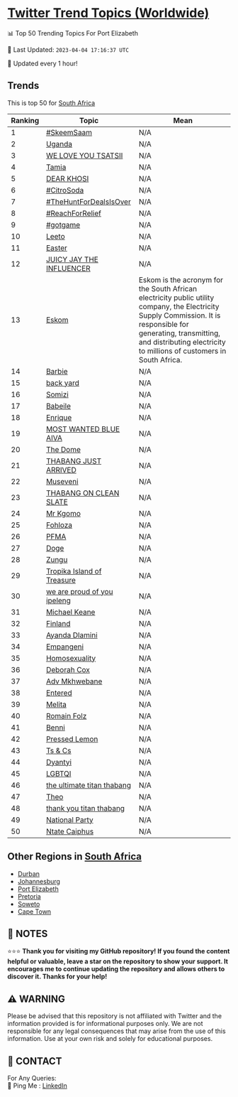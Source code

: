 [Twitter Trend Topics (Worldwide)](https://github.com/ErcinDedeoglu/Twitter-Trend-Topics)
==========


📊 Top 50 Trending Topics For Port Elizabeth

📆 Last Updated: `2023-04-04 17:16:37 UTC`

🔧 Updated every 1 hour!


## Trends

This is top 50 for [South Africa](</South Africa>)

| Ranking | Topic | Mean |
| ------- | ------------ | ------------ |
| 1 | [#SkeemSaam](http://twitter.com/search?q=%23SkeemSaam) | N/A |
| 2 | [Uganda](http://twitter.com/search?q=Uganda) | N/A |
| 3 | [WE LOVE YOU TSATSII](http://twitter.com/search?q=WE+LOVE+YOU+TSATSII) | N/A |
| 4 | [Tamia](http://twitter.com/search?q=Tamia) | N/A |
| 5 | [DEAR KHOSI](http://twitter.com/search?q=DEAR+KHOSI) | N/A |
| 6 | [#CitroSoda](http://twitter.com/search?q=%23CitroSoda) | N/A |
| 7 | [#TheHuntForDealsIsOver](http://twitter.com/search?q=%23TheHuntForDealsIsOver) | N/A |
| 8 | [#ReachForRelief](http://twitter.com/search?q=%23ReachForRelief) | N/A |
| 9 | [#gotgame](http://twitter.com/search?q=%23gotgame) | N/A |
| 10 | [Leeto](http://twitter.com/search?q=Leeto) | N/A |
| 11 | [Easter](http://twitter.com/search?q=Easter) | N/A |
| 12 | [JUICY JAY THE INFLUENCER](http://twitter.com/search?q=JUICY+JAY+THE+INFLUENCER) | N/A |
| 13 | [Eskom](http://twitter.com/search?q=Eskom) | Eskom is the acronym for the South African electricity public utility company, the Electricity Supply Commission. It is responsible for generating, transmitting, and distributing electricity to millions of customers in South Africa. |
| 14 | [Barbie](http://twitter.com/search?q=Barbie) | N/A |
| 15 | [back yard](http://twitter.com/search?q=back+yard) | N/A |
| 16 | [Somizi](http://twitter.com/search?q=Somizi) | N/A |
| 17 | [Babeile](http://twitter.com/search?q=Babeile) | N/A |
| 18 | [Enrique](http://twitter.com/search?q=Enrique) | N/A |
| 19 | [MOST WANTED BLUE AIVA](http://twitter.com/search?q=MOST+WANTED+BLUE+AIVA) | N/A |
| 20 | [The Dome](http://twitter.com/search?q=The+Dome) | N/A |
| 21 | [THABANG JUST ARRIVED](http://twitter.com/search?q=THABANG+JUST+ARRIVED) | N/A |
| 22 | [Museveni](http://twitter.com/search?q=Museveni) | N/A |
| 23 | [THABANG ON CLEAN SLATE](http://twitter.com/search?q=THABANG+ON+CLEAN+SLATE) | N/A |
| 24 | [Mr Kgomo](http://twitter.com/search?q=Mr+Kgomo) | N/A |
| 25 | [Fohloza](http://twitter.com/search?q=Fohloza) | N/A |
| 26 | [PFMA](http://twitter.com/search?q=PFMA) | N/A |
| 27 | [Doge](http://twitter.com/search?q=Doge) | N/A |
| 28 | [Zungu](http://twitter.com/search?q=Zungu) | N/A |
| 29 | [Tropika Island of Treasure](http://twitter.com/search?q=Tropika+Island+of+Treasure) | N/A |
| 30 | [we are proud of you ipeleng](http://twitter.com/search?q=we+are+proud+of+you+ipeleng) | N/A |
| 31 | [Michael Keane](http://twitter.com/search?q=Michael+Keane) | N/A |
| 32 | [Finland](http://twitter.com/search?q=Finland) | N/A |
| 33 | [Ayanda Dlamini](http://twitter.com/search?q=Ayanda+Dlamini) | N/A |
| 34 | [Empangeni](http://twitter.com/search?q=Empangeni) | N/A |
| 35 | [Homosexuality](http://twitter.com/search?q=Homosexuality) | N/A |
| 36 | [Deborah Cox](http://twitter.com/search?q=Deborah+Cox) | N/A |
| 37 | [Adv Mkhwebane](http://twitter.com/search?q=Adv+Mkhwebane) | N/A |
| 38 | [Entered](http://twitter.com/search?q=Entered) | N/A |
| 39 | [Melita](http://twitter.com/search?q=Melita) | N/A |
| 40 | [Romain Folz](http://twitter.com/search?q=Romain+Folz) | N/A |
| 41 | [Benni](http://twitter.com/search?q=Benni) | N/A |
| 42 | [Pressed Lemon](http://twitter.com/search?q=Pressed+Lemon) | N/A |
| 43 | [Ts & Cs](http://twitter.com/search?q=Ts+%26+Cs) | N/A |
| 44 | [Dyantyi](http://twitter.com/search?q=Dyantyi) | N/A |
| 45 | [LGBTQI](http://twitter.com/search?q=LGBTQI) | N/A |
| 46 | [the ultimate titan thabang](http://twitter.com/search?q=the+ultimate+titan+thabang) | N/A |
| 47 | [Theo](http://twitter.com/search?q=Theo) | N/A |
| 48 | [thank you titan thabang](http://twitter.com/search?q=thank+you+titan+thabang) | N/A |
| 49 | [National Party](http://twitter.com/search?q=National+Party) | N/A |
| 50 | [Ntate Caiphus](http://twitter.com/search?q=Ntate+Caiphus) | N/A |



## Other Regions in [South Africa](</South Africa>)

* [Durban](</South Africa/Durban.md>)
* [Johannesburg](</South Africa/Johannesburg.md>)
* [Port Elizabeth](</South Africa/Port Elizabeth.md>)
* [Pretoria](</South Africa/Pretoria.md>)
* [Soweto](</South Africa/Soweto.md>)
* [Cape Town](</South Africa/Cape Town.md>)



## 📝 NOTES

⭐⭐⭐ **Thank you for visiting my GitHub repository! If you found the content helpful or valuable, leave a star on the repository to show your support. It encourages me to continue updating the repository and allows others to discover it. Thanks for your help!**


## ⚠️ WARNING

Please be advised that this repository is not affiliated with Twitter and the information provided is for informational purposes only. We are not responsible for any legal consequences that may arise from the use of this information. Use at your own risk and solely for educational purposes.


## 📨 CONTACT

 For Any Queries:  
            🏓 Ping Me : [LinkedIn](https://www.linkedin.com/in/ercindedeoglu/)
